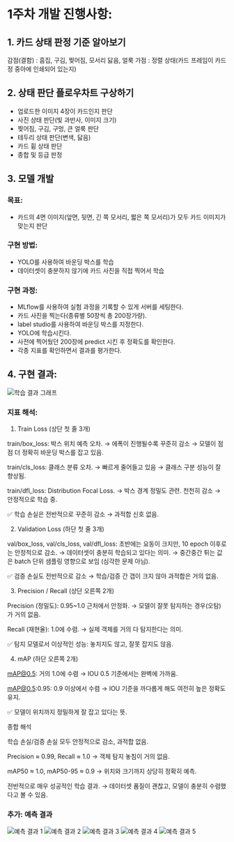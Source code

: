 # 1주차 개발 진행사항: 

## 1. 카드 상태 판정 기준 알아보기
감점(결함) : 흠집, 구김, 찢어짐, 모서리 닳음, 얼룩
가점 : 정렬 상태(카드 프레임이 카드 정 중아에 인쇄되어 있는지)

## 2. 상태 판단 플로우차트 구상하기
- 업로드한 이미지 4장이 카드인지 판단
- 사진 상태 판단(빛 과반사, 이미지 크기)
- 찢어짐, 구김, 구멍, 큰 얼룩 판단
- 테두리 상태 판단(변색, 닳음)
- 카드 휨 상태 판단
- 종합 및 등급 판정

## 3. 모델 개발

### 목표:
- 카드의 4면 이미지(앞면, 뒷면, 긴 쪽 모서리, 짧은 쪽 모서리)가 모두 카드 이미지가 맞는지 판단

### 구현 방법:
- YOLO를 사용하여 바운딩 박스를 학습
- 데이터셋이 충분하지 않기에 카드 사진을 직접 찍어서 학습

### 구현 과정:
- MLflow를 사용하여 실험 과정을 기록할 수 있게 서버를 세팅한다.
- 카드 사진을 찍는다(종류별 50장씩 총 200장가량).
- label studio를 사용하여 바운딩 박스를 지정한다.
- YOLO에 학습시킨다.
- 사전에 찍어뒀던 200장에 predict 시킨 후 정확도를 확인한다.
- 각종 지표를 확인하면서 결과를 평가한다.

## 4. 구현 결과:
![학습 결과 그래프](./results.png)

### 지표 해석:
1. Train Loss (상단 첫 줄 3개)

train/box_loss: 박스 위치 예측 오차. → 에폭이 진행될수록 꾸준히 감소 → 모델이 점점 더 정확히 바운딩 박스를 잡고 있음.

train/cls_loss: 클래스 분류 오차. → 빠르게 줄어들고 있음 → 클래스 구분 성능이 잘 향상됨.

train/dfl_loss: Distribution Focal Loss. → 박스 경계 정밀도 관련. 천천히 감소 → 안정적으로 학습 중.

✅ 학습 손실은 전반적으로 꾸준히 감소 → 과적합 신호 없음.

2. Validation Loss (하단 첫 줄 3개)

val/box_loss, val/cls_loss, val/dfl_loss:
초반에는 요동이 크지만, 10 epoch 이후로는 안정적으로 감소.
→ 데이터셋이 충분히 학습되고 있다는 의미.
→ 중간중간 튀는 값은 batch 단위 샘플링 영향으로 보임 (심각한 문제 아님).

✅ 검증 손실도 전반적으로 감소 → 학습/검증 간 갭이 크지 않아 과적합은 거의 없음.

3. Precision / Recall (상단 오른쪽 2개)

Precision (정밀도): 0.95~1.0 근처에서 안정화. → 모델이 잘못 탐지하는 경우(오탐)가 거의 없음.

Recall (재현율): 1.0에 수렴. → 실제 객체를 거의 다 탐지한다는 의미.

✅ 탐지 모델로서 이상적인 성능: 놓치지도 않고, 잘못 잡지도 않음.

4. mAP (하단 오른쪽 2개)

mAP@0.5: 거의 1.0에 수렴 → IOU 0.5 기준에서는 완벽에 가까움.

mAP@0.5:0.95: 0.9 이상에서 수렴 → IOU 기준을 까다롭게 해도 여전히 높은 정확도 유지.

✅ 모델이 위치까지 정밀하게 잘 잡고 있다는 뜻.

종합 해석

학습 손실/검증 손실 모두 안정적으로 감소, 과적합 없음.

Precision ≈ 0.99, Recall ≈ 1.0 → 객체 탐지 놓침이 거의 없음.

mAP50 ≈ 1.0, mAP50-95 ≈ 0.9 → 위치와 크기까지 상당히 정확히 예측.

전반적으로 매우 성공적인 학습 결과.
→ 데이터셋 품질이 괜찮고, 모델이 충분히 수렴했다고 볼 수 있음.

### 추가: 예측 결과
![예측 결과 1](./20250904_120711.jpg)
![예측 결과 2](./20250904_120715.jpg)
![예측 결과 3](./20250904_153904.jpg)
![예측 결과 4](./20250904_153920.jpg)
![예측 결과 5](./20250904_155007.jpg)